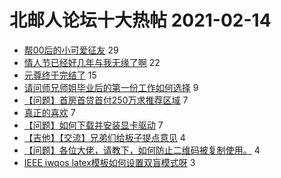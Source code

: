 # 北邮人论坛十大热帖 2021-02-14

- [帮00后的小可爱征友](https://bbs.byr.cn/article/Friends/1985772) 29
- [情人节已经好几年与我无缘了啊](https://bbs.byr.cn/article/Talking/6258205) 22
- [元尊终于完结了](https://bbs.byr.cn/article/Picture/3281607) 15
- [请问师兄师姐毕业后的第一份工作如何选择](https://bbs.byr.cn/article/Job/2124859) 9
- [【问题】首房首贷首付250万求推荐区域](https://bbs.byr.cn/article/Home/128481) 7
- [真正的喜欢](https://bbs.byr.cn/article/Feeling/3164552) 7
- [【问题】如何下载并安装显卡驱动](https://bbs.byr.cn/article/HardWare/223894) 7
- [【吉他】【交流】兄弟们给板子提点意见](https://bbs.byr.cn/article/Guitar/153923) 4
- [【问题】各位大佬，请教下，如何防止二维码被复制使用。](https://bbs.byr.cn/article/WWWTechnology/41723) 4
- [IEEE iwqos latex模板如何设置双盲模式呀](https://bbs.byr.cn/article/StudyShare/199877) 3



